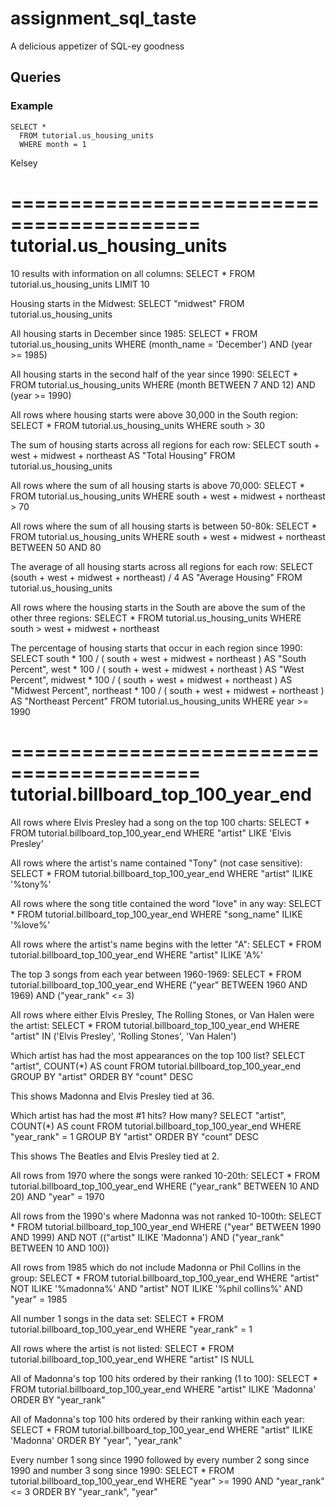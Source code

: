 # assignment_sql_taste
A delicious appetizer of SQL-ey goodness


## Queries

### Example

```
SELECT *
  FROM tutorial.us_housing_units
  WHERE month = 1
```

Kelsey

==========================================
tutorial.us_housing_units
==========================================

10 results with information on all columns:
SELECT *
  FROM tutorial.us_housing_units
LIMIT 10

Housing starts in the Midwest:
SELECT "midwest"
  FROM tutorial.us_housing_units

All housing starts in December since 1985:
SELECT *
  FROM tutorial.us_housing_units
WHERE (month_name = 'December') AND (year >= 1985)

All housing starts in the second half of the year since 1990:
SELECT *
  FROM tutorial.us_housing_units
WHERE (month BETWEEN 7 AND 12) AND (year >= 1990)

All rows where housing starts were above 30,000 in the South region:
SELECT *
  FROM tutorial.us_housing_units
WHERE south > 30

The sum of housing starts across all regions for each row:
SELECT south + west + midwest + northeast AS "Total Housing"
  FROM tutorial.us_housing_units

All rows where the sum of all housing starts is above 70,000:
SELECT *
  FROM tutorial.us_housing_units
WHERE south + west + midwest + northeast > 70

All rows where the sum of all housing starts is between 50-80k:
SELECT *
  FROM tutorial.us_housing_units
WHERE south + west + midwest + northeast BETWEEN 50 AND 80

The average of all housing starts across all regions for each row:
SELECT (south + west + midwest + northeast) / 4 AS "Average Housing"
  FROM tutorial.us_housing_units

All rows where the housing starts in the South are above the sum of the other three regions:
SELECT *
  FROM tutorial.us_housing_units
WHERE south > west + midwest + northeast

The percentage of housing starts that occur in each region since 1990:
SELECT south * 100 / ( south + west + midwest + northeast ) AS "South Percent",
       west * 100 / ( south + west + midwest + northeast ) AS "West Percent",
       midwest * 100 / ( south + west + midwest + northeast ) AS "Midwest Percent",
       northeast * 100 / ( south + west + midwest + northeast ) AS "Northeast Percent"
  FROM tutorial.us_housing_units
WHERE year >= 1990

==========================================
tutorial.billboard_top_100_year_end
==========================================

All rows where Elvis Presley had a song on the top 100 charts:
SELECT *
  FROM tutorial.billboard_top_100_year_end
WHERE "artist" LIKE 'Elvis Presley'

All rows where the artist's name contained "Tony" (not case sensitive):
SELECT *
  FROM tutorial.billboard_top_100_year_end
WHERE "artist" ILIKE '%tony%'

All rows where the song title contained the word "love" in any way:
SELECT *
  FROM tutorial.billboard_top_100_year_end
WHERE "song_name" ILIKE '%love%'

All rows where the artist's name begins with the letter "A":
SELECT *
  FROM tutorial.billboard_top_100_year_end
WHERE "artist" ILIKE 'A%'

The top 3 songs from each year between 1960-1969:
SELECT *
  FROM tutorial.billboard_top_100_year_end
WHERE ("year" BETWEEN 1960 AND 1969) AND ("year_rank" <= 3)

All rows where either Elvis Presley, The Rolling Stones, or Van Halen were the artist:
SELECT *
  FROM tutorial.billboard_top_100_year_end
WHERE "artist" IN ('Elvis Presley', 'Rolling Stones', 'Van Halen')

Which artist has had the most appearances on the top 100 list?
SELECT "artist", COUNT(*) AS count
  FROM tutorial.billboard_top_100_year_end
GROUP BY "artist"
ORDER BY "count" DESC

This shows Madonna and Elvis Presley tied at 36.

Which artist has had the most #1 hits? How many?
SELECT "artist", COUNT(*) AS count
  FROM tutorial.billboard_top_100_year_end
WHERE "year_rank" = 1
GROUP BY "artist"
ORDER BY "count" DESC

This shows The Beatles and Elvis Presley tied at 2.

All rows from 1970 where the songs were ranked 10-20th:
SELECT *
  FROM tutorial.billboard_top_100_year_end
WHERE ("year_rank" BETWEEN 10 AND 20) AND "year" = 1970

All rows from the 1990's where Madonna was not ranked 10-100th:
SELECT *
  FROM tutorial.billboard_top_100_year_end
WHERE ("year" BETWEEN 1990 AND 1999) AND NOT (("artist" ILIKE 'Madonna') AND ("year_rank" BETWEEN 10 AND 100))

All rows from 1985 which do not include Madonna or Phil Collins in the group:
SELECT *
  FROM tutorial.billboard_top_100_year_end
WHERE "artist" NOT ILIKE '%madonna%' AND "artist" NOT ILIKE '%phil collins%' AND "year" = 1985

All number 1 songs in the data set:
SELECT *
  FROM tutorial.billboard_top_100_year_end
WHERE "year_rank" = 1

All rows where the artist is not listed:
SELECT *
  FROM tutorial.billboard_top_100_year_end
WHERE "artist" IS NULL

All of Madonna's top 100 hits ordered by their ranking (1 to 100):
SELECT *
  FROM tutorial.billboard_top_100_year_end
WHERE "artist" ILIKE 'Madonna'
ORDER BY "year_rank"

All of Madonna's top 100 hits ordered by their ranking within each year:
SELECT *
  FROM tutorial.billboard_top_100_year_end
WHERE "artist" ILIKE 'Madonna'
ORDER BY "year", "year_rank"

Every number 1 song since 1990 followed by every number 2 song since 1990 and number 3 song since 1990:
SELECT *
  FROM tutorial.billboard_top_100_year_end
WHERE "year" >= 1990 AND "year_rank" <= 3
ORDER BY "year_rank", "year"